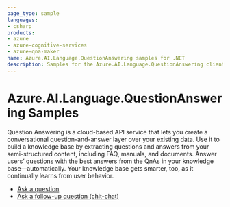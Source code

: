 ```yaml
---
page_type: sample
languages:
- csharp
products:
- azure
- azure-cognitive-services
- azure-qna-maker
name: Azure.AI.Language.QuestionAnswering samples for .NET
description: Samples for the Azure.AI.Language.QuestionAnswering client library
---
```


# Azure.AI.Language.QuestionAnswering Samples

Question Answering is a cloud-based API service that lets you create a conversational question-and-answer layer over your existing data. Use it to build a knowledge base by extracting questions and answers from your semi-structured content, including FAQ, manuals, and documents. Answer users’ questions with the best answers from the QnAs in your knowledge base—automatically. Your knowledge base gets smarter, too, as it continually learns from user behavior.

- [Ask a question](https://github.com/Azure/azure-sdk-for-net/tree/main/sdk/cognitivelanguage/Azure.AI.Language.QuestionAnswering/samples/Sample1_QueryKnowledgebase.md)
- [Ask a follow-up question (chit-chat)](https://github.com/Azure/azure-sdk-for-net/tree/main/sdk/cognitivelanguage/Azure.AI.Language.QuestionAnswering/samples/Sample2_Chat.md)
